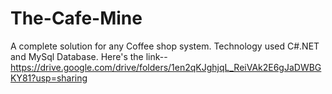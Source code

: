 # The-Cafe-Mine
A complete solution for any Coffee shop system. Technology used C#.NET and MySql Database. Here's the link--
https://drive.google.com/drive/folders/1en2qKJghjqL_ReiVAk2E6gJaDWBGKY81?usp=sharing
